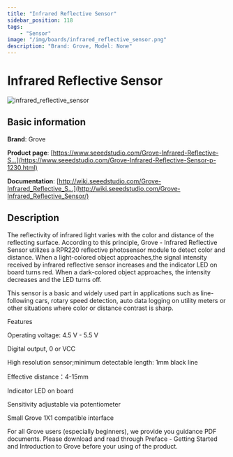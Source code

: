 ```yaml
---
title: "Infrared Reflective Sensor"
sidebar_position: 118
tags:
    - "Sensor"
image: "/img/boards/infrared_reflective_sensor.png"
description: "Brand: Grove, Model: None"
---
```

# Infrared Reflective Sensor

![infrared_reflective_sensor](/img/boards/infrared_reflective_sensor.png)

## Basic information

**Brand**: Grove

**Product page**: [https://www.seeedstudio.com/Grove-Infrared-Reflective-S...](https://www.seeedstudio.com/Grove-Infrared-Reflective-Sensor-p-1230.html)

**Documentation**: [http://wiki.seeedstudio.com/Grove-Infrared_Reflective_S...](http://wiki.seeedstudio.com/Grove-Infrared_Reflective_Sensor/)

## Description

The reflectivity of infrared light varies with the color and distance of the reflecting surface\. According to this principle, Grove \- Infrared Reflective Sensor utilizes a RPR220 reflective photosensor module to detect color and distance\. When a light\-colored object approaches,the signal intensity received by infrared reflective sensor increases and the indicator LED on board turns red\. When a dark\-colored object approaches, the intensity decreases and the LED turns off\.

This sensor is a basic and widely used part in applications such as line\-following cars, rotary speed detection, auto data logging on utility meters or other situations where color or distance contrast is sharp\.

Features

Operating voltage: 4\.5 V \- 5\.5 V

Digital output, 0 or VCC

High resolution sensor;minimum detectable length: 1mm black line

Effective distance：4\-15mm

Indicator LED on board

Sensitivity adjustable via potentiometer

Small Grove 1X1 compatible interface

For all Grove users \(especially beginners\), we provide you guidance PDF documents\. Please download and read through Preface \- Getting Started and Introduction to Grove before your using of the product\.

